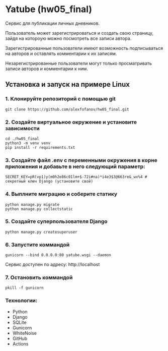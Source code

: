 # Yatube (hw05_final)
Сервис для публикации личных дневников.

Пользователь может зарегистрироваться и создать свою страницу, зайдя на котороую можно посмотреть все записи автора.

Зарегистрированные пользователи имеют возможность подписываться на авторов и оставлять комментарии к их записям.

Незарегистрированные пользователи могут только просматривать записи авторов и комментарии к ним.

## Установка и запуск на примере Linux

### 1. Клонируйте репозиторий с помощью git

    git clone https://github.com/alexfofanov/hw05_final.git

### 2. Создайте виртуальное окружение и установите зависимости
    cd ./hw05_final
    python3 -m venv venv
    pip install -r requirements.txt
    

### 3. Создайте файл .env с переменными окружения в корне приложения и добавьте в него следующий параметр:

    SECRET_KEY=pR(vp1)y(m0h2e86c01lm+$-72i#na)*i4e3$3@663re&_wx%4 # секретный ключ Django (установите свой)

### 4. Выплните миграцию и соберите статику

    python manage.py migrate
    python manage.py collectstatic

### 5. Создайте суперпользователя Django
    python manage.py createsuperuser


### 6. Запустите коммандой

    gunicorn --bind 0.0.0.0:80 yatube.wsgi --daemon

Сервис доступен по адресу: http://localhost

### 7. Остановить коммандой

    pkill -f gunicorn


### Технологии:
+ Python  
+ Django  
+ SQLite  
+ Gunicorn  
+ WhiteNoise  
+ GitHub  
+ Actions  
